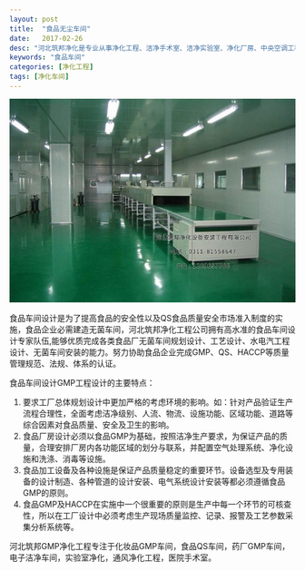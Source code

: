 ```yaml
---
layout: post
title:  "食品无尘车间"
date:   2017-02-26
desc: "河北筑邦净化是专业从事净化工程、洁净手术室、洁净实验室、净化厂房、中央空调工程设计、建设和技术改造的企业。"
keywords: "食品车间"
categories: [净化工程]
tags: [净化车间]
---
```


![](/static/img/2017/02/2601.jpg)

食品车间设计是为了提高食品的安全性以及QS食品质量安全市场准入制度的实施，食品企业必需建造无菌车间，河北筑邦净化工程公司拥有高水准的食品车间设计专家队伍,能够优质完成各类食品厂无菌车间规划设计、工艺设计、水电汽工程设计、无菌车间安装的能力。努力协助食品企业完成GMP、QS、HACCP等质量管理规范、法规、体系的认证。 

食品车间设计GMP工程设计的主要特点： 

1. 要求工厂总体规划设计中更加严格的考虑环境的影响。如：针对产品验证生产流程合理性，全面考虑洁净级别、人流、物流、设施功能、区域功能、道路等综合因素对食品质量、安全及卫生的影响。 
2. 食品厂房设计必须以食品GMP为基础，按照洁净生产要求，为保证产品的质量，合理安排厂房内各功能区域的划分与联系，并配置空气处理系统、净化设施和洗涤、消毒等设施。 
3. 食品加工设备及各种设施是保证产品质量稳定的重要环节。设备选型及专用装备的设计制造、各种管道的设计安装、电气系统设计安装等都必须遵循食品GMP的原则。 
4. 食品GMP及HACCP在实施中一个很重要的原则是生产中每一个环节的可核查性，所以在工厂设计中必须考虑生产现场质量监控、记录、报警及工艺参数采集分析系统等。 

河北筑邦GMP净化工程专注于化妆品GMP车间，食品QS车间，药厂GMP车间，电子洁净车间，实验室净化，通风净化工程，医院手术室。
